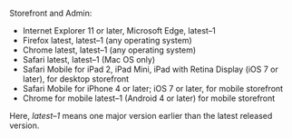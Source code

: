Storefront and Admin:

* Internet Explorer 11 or later, Microsoft Edge, latest&ndash;1
* Firefox latest, latest&ndash;1 (any operating system)
* Chrome latest, latest&ndash;1 (any operating system)
* Safari latest, latest&ndash;1 (Mac OS only)
* Safari Mobile for iPad 2, iPad Mini, iPad with Retina Display (iOS 7 or later), for desktop storefront
* Safari Mobile for iPhone 4 or later; iOS 7 or later, for mobile storefront
* Chrome for mobile latest&ndash;1 (Android 4 or later) for mobile storefront

Here, _latest&ndash;1_ means one major version earlier than the latest released version.

